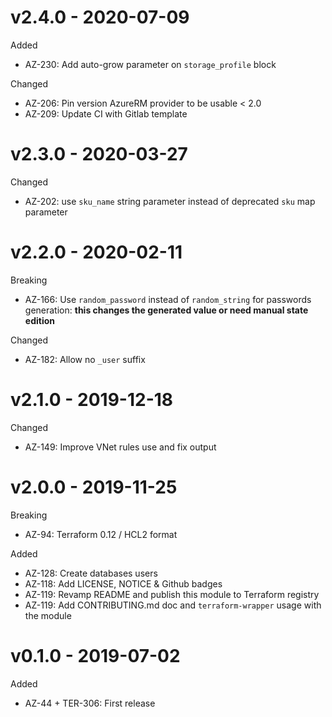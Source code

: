 # v2.4.0 - 2020-07-09

Added
  * AZ-230: Add auto-grow parameter on `storage_profile` block

Changed
  * AZ-206: Pin version AzureRM provider to be usable < 2.0
  * AZ-209: Update CI with Gitlab template

# v2.3.0 - 2020-03-27

Changed
  * AZ-202: use `sku_name` string parameter instead of deprecated `sku` map parameter

# v2.2.0 - 2020-02-11

Breaking
  * AZ-166: Use `random_password` instead of `random_string` for passwords generation: **this changes the generated value or need manual state edition**

Changed
  * AZ-182: Allow no `_user` suffix

# v2.1.0 - 2019-12-18

Changed
  * AZ-149: Improve VNet rules use and fix output

# v2.0.0 - 2019-11-25

Breaking
  * AZ-94: Terraform 0.12 / HCL2 format

Added
  * AZ-128: Create databases users
  * AZ-118: Add LICENSE, NOTICE & Github badges
  * AZ-119: Revamp README and publish this module to Terraform registry
  * AZ-119: Add CONTRIBUTING.md doc and `terraform-wrapper` usage with the module

# v0.1.0 - 2019-07-02

Added
  * AZ-44 + TER-306: First release

